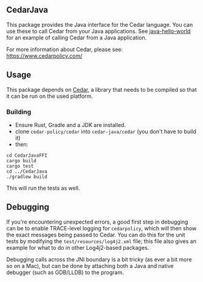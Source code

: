 ## CedarJava

This package provides the Java interface for the Cedar language. You can use these to call Cedar from your Java applications. See [java-hello-world](https://github.com/cedar-policy/cedar-examples/tree/main/cedar-java-hello-world) for an example of calling Cedar from a Java application.

For more information about Cedar, please see: https://www.cedarpolicy.com/

## Usage
This package depends on [Cedar](https://www.cedarpolicy.com/), a library
that needs to be compiled so that it can be run on the used platform.


### Building
- Ensure Rust, Gradle and a JDK are installed.
- clone `cedar-policy/cedar` into `cedar-java/cedar` (you don't have to build it)
- then:
```shell
cd CedarJavaFFI
cargo build
cargo test
cd ../CedarJava
./gradlew build
```

This will run the tests as well.

## Debugging

If you're encountering unexpected errors, a good first step in debugging can be to enable TRACE-level logging for
`cedarpolicy`, which will then show the exact messages being passed to Cedar. You can do this for
the unit tests by modifying the `test/resources/log4j2.xml` file; this file also gives an example for what to do in
other Log4j2-based packages.

Debugging calls across the JNI boundary is a bit tricky (as ever a bit more so on a Mac), but can be done by attaching
both a Java and native debugger (such as GDB/LLDB) to the program.

